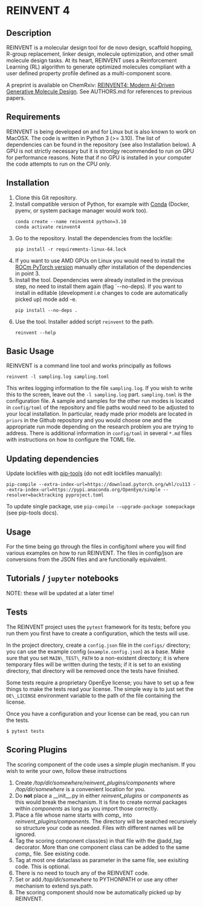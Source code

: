 REINVENT 4
==========


Description
-----------

REINVENT is a molecular design tool for de novo design, scaffold hopping,
R-group replacement, linker design, molecule optimization, and other small
molecule design tasks.  At its heart, REINVENT uses a Reinforcement Learning
(RL) algorithm to generate optimized molecules compliant with a user defined
property profile defined as a multi-component score.

A preprint is available on ChemRxiv: [REINVENT4: Modern AI-Driven Generative Molecule Design](https://chemrxiv.org/engage/chemrxiv/article-details/65463cafc573f893f1cae33a).  See AUTHORS.md for references to previous papers.


Requirements
------------

REINVENT is being developed on and for Linux but is also known to work on
MacOSX.  The code is written in Python 3 (>= 3.10).  The list of dependencies
can be found in the repository (see also Installation below). A GPU is not
strictly necessary but it is stronlgy recommended to run on GPU for
performance reasons.  Note that if no GPU is installed in your computer the
code attempts to run on the CPU only.


Installation
------------

1. Clone this Git repository.
2. Install compatible version of Python, for example with [Conda](https://conda.io/projects/conda/en/latest/index.html) (Docker, pyenv, or system package manager would work too).
    ```shell
    conda create --name reinvent4 python=3.10
    conda activate reinvent4
    ```
3. Go to the repository. Install the dependencies from the lockfile:
    ```shell
    pip install -r requirements-linux-64.lock
    ```
4. If you want to use AMD GPUs on Linux you would need to install the [ROCm PyTorch version](https://pytorch.org/get-started/locally/) manually _after_ installation of the dependencies in point 3.
5. Install the tool. Dependencies were already installed in the previous step, no need to install them again (flag `--no-deps).  If you want to install in editable (development i.e changes to code are automatically picked up) mode add -e.
    ```shell
    pip install --no-deps . 
    ```
6. Use the tool. Installer added script `reinvent` to the path.
    ```shell
    reinvent --help
    ```

Basic Usage
-----------

REINVENT is a command line tool and works principally as follows
```shell
reinvent -l sampling.log sampling.toml
```

This writes logging information to the file `sampling.log`.  If you wish to write this to the screen, leave out the `-l sampling.log` part. `sampling.toml` is the configuration file.  A sample and samples for the other run modes is located in `config/toml` of the repository and file paths would need to be adjusted to your local installation.  In particular, ready made prior models are located in `priors` in the Github repository and you would choose one and the appropriate run mode depending on the research problem you are trying to address.  There is additional information in `config/toml` in several `*.md` files with instructions on how to configure the TOML file.


Updating dependencies
---------------------

Update lockfiles with [pip-tools](https://github.com/jazzband/pip-tools) (do not edit lockfiles manually):
```shell
pip-compile --extra-index-url=https://download.pytorch.org/whl/cu113 --extra-index-url=https://pypi.anaconda.org/OpenEye/simple --resolver=backtracking pyproject.toml
```
To update single package, use `pip-compile --upgrade-package somepackage` (see pip-tools docs).


Usage
-----

For the time being go through the files in config/toml where you will find
various examples on how to run REINVENT.  The files in config/json are
conversions from the JSON files and are functionally equivalent.

<!--- For concrete examples, you can check out the Jupyter notebook examples in the ReinventCommunity repo.
Running each example will result in a template file.There are templates for many running modes. 
Each running mode can be executed by `python input.py some\_running\_mode.json` after activating the environment.
    
Templates can be manually edited before using. The only thing that needs modification for a standard run are the file 
and folder paths. Most running modes produce logs that can be monitored by tensorboard. --->


Tutorials / `jupyter` notebooks
-------------------------------

NOTE: these will be updated at a later time!

<!--- There is another repository containing useful `jupyter` notebooks related to `REINVENT` 
called [ReinventCommunity](https://github.com/MolecularAI/ReinventCommunity). Note, that it uses a
different `conda` environment to execute, so you have to set up a separate environment. --->


Tests 
-----

The REINVENT project uses the `pytest` framework for its tests; before you run them you first have to create a 
configuration, which the tests will use.

In the project directory, create a `config.json` file in the `configs/` directory; you can use the example 
config (`example.config.json`) as a base.  Make sure that you set `MAIN\_TEST\_PATH` to a non-existent directory; it
is where temporary files will be written during the tests; if it is set to an existing directory, that directory 
will be removed once the tests have finished.

Some tests require a proprietary OpenEye license; you have to set up a few things to make the tests read your
license.  The simple way is to just set the `OE\_LICENSE` environment variable to the path of the file containing the
license.  

Once you have a configuration and your license can be read, you can run the tests.

```
$ pytest tests
```

Scoring Plugins
---------------

The scoring component of the code uses a simple plugin mechanism.  If you
wish to write your own, follow these instructions

1. Create */top/dir/somewhere/reinvent\_plugins/components* where */top/dir/somewhere* is a convenient location for you.
2. Do **not** place a \_\_init\_\_.py in either *reinvent\_plugins* or *components* as this would break the mechanism.  It is fine to create normal packages within *components* as long as you import those correctly.
3. Place a file whose name starts with *comp\_* into *reinvent\_plugins/components*.  The directory will be searched recursively so structure your code as needed.  Files with different names will be ignored.
4. Tag the scoring component class(es) in that file with the @add\_tag decorator.  More than one component class can be added to the same *comp\_* file. See existing code.
5. Tag at most one dataclass as parameter in the same file, see exisiting code.  This is optional.
6. There is no need to touch any of the REINVENT code.
7. Set or add */top/dir/somewhere* to PYTHONPATH or use any other mechanism to extend sys.path.
8. The scoring component should now be automatically picked up by REINVENT.
